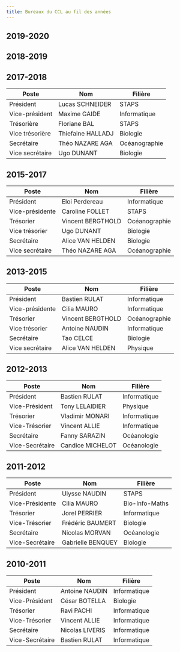 ```yaml
---
title: Bureaux du CCL au fil des années
---
```

## 2019-2020

## 2018-2019

## 2017-2018

| Poste           | Nom               | Filière       |
| -------         | --------          | ---------     |
| Président       | Lucas SCHNEIDER   | STAPS         |
| Vice-président  | Maxime GAIDE      | Informatique  |
| Trésorière      | Floriane BAL      | STAPS         |
| Vice trésorière | Thiefaine HALLADJ | Biologie      |
| Secrétaire      | Théo NAZARE AGA   | Océanographie |
| Vice secrétaire | Ugo DUNANT        | Biologie      |


## 2015-2017

| Poste           | Nom               | Filière       |
| -------         | --------          | ---------     |
| Président       | Eloi Perdereau    | Informatique  |
| Vice-présidente | Caroline FOLLET   | STAPS         |
| Trésorier       | Vincent BERGTHOLD | Océanographie |
| Vice trésorier  | Ugo DUNANT        | Biologie      |
| Secrétaire      | Alice VAN HELDEN  | Biologie      |
| Vice secrétaire | Théo NAZARE AGA   | Océanographie |

## 2013-2015

| Poste           | Nom               | Filière       |
| -------         | --------          | ---------     |
| Président       | Bastien RULAT     | Informatique  |
| Vice-présidente | Cilia MAURO       | Informatique  |
| Trésorier       | Vincent BERGTHOLD | Océanographie |
| Vice trésorier  | Antoine NAUDIN    | Informatique  |
| Secrétaire      | Tao CELCE         | Biologie      |
| Vice secrétaire | Alice VAN HELDEN  | Physique      |

## 2012-2013

| Poste           | Nom              | Filière      |
| -------         | --------         | ---------    |
| Président       | Bastien RULAT    | Informatique |
| Vice-Président  | Tony LELAIDIER   | Physique     |
| Trésorier       | Vladimir MONARI  | Informatique |
| Vice-Trésorier  | Vincent ALLIE    | Informatique |
| Secrétaire      | Fanny SARAZIN    | Océanologie  |
| Vice-Secrétaire | Candice MICHELOT | Océanologie  |

## 2011-2012

| Poste           | Nom               | Filière        |
| -------         | --------          | ---------      |
| Président       | Ulysse NAUDIN     | STAPS          |
| Vice-Présidente | Cilia MAURO       | Bio-Info-Maths |
| Trésorier       | Jorel PERRIER     | Informatique   |
| Vice-Trésorier  | Frédéric BAUMERT  | Biologie       |
| Secrétaire      | Nicolas MORVAN    | Océanologie    |
| Vice-Secrétaire | Gabrielle BENQUEY | Biologie       |

## 2010-2011

| Poste           | Nom             | Filière      |
| -------         | --------        | ---------    |
| Président       | Antoine NAUDIN  | Informatique |
| Vice-Président  | César BOTELLA   | Biologie     |
| Trésorier       | Ravi PACHI      | Informatique |
| Vice-Trésorier  | Vincent ALLIE   | Informatique |
| Secrétaire      | Nicolas LIVERIS | Informatique |
| Vice-Secrétaire | Bastien RULAT   | Informatique |
